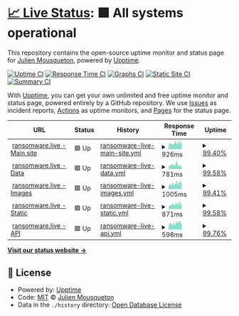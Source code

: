 # [📈 Live Status](https://uptime.ransomware.live): <!--live status--> **🟩 All systems operational**

This repository contains the open-source uptime monitor and status page for [Julien Mousqueton](http://www.julien.io), powered by [Upptime](https://github.com/upptime/upptime).

[![Uptime CI](https://github.com/JMousqueton/uptime.ransomware.live/workflows/Uptime%20CI/badge.svg)](https://github.com/JMousqueton/uptime.ransomware.live/actions?query=workflow%3A%22Uptime+CI%22)
[![Response Time CI](https://github.com/JMousqueton/uptime.ransomware.live/workflows/Response%20Time%20CI/badge.svg)](https://github.com/JMousqueton/uptime.ransomware.live/actions?query=workflow%3A%22Response+Time+CI%22)
[![Graphs CI](https://github.com/JMousqueton/uptime.ransomware.live/workflows/Graphs%20CI/badge.svg)](https://github.com/JMousqueton/uptime.ransomware.live/actions?query=workflow%3A%22Graphs+CI%22)
[![Static Site CI](https://github.com/JMousqueton/uptime.ransomware.live/workflows/Static%20Site%20CI/badge.svg)](https://github.com/JMousqueton/uptime.ransomware.live/actions?query=workflow%3A%22Static+Site+CI%22)
[![Summary CI](https://github.com/JMousqueton/uptime.ransomware.live/workflows/Summary%20CI/badge.svg)](https://github.com/JMousqueton/uptime.ransomware.live/actions?query=workflow%3A%22Summary+CI%22)

With [Upptime](https://upptime.js.org), you can get your own unlimited and free uptime monitor and status page, powered entirely by a GitHub repository. We use [Issues](https://github.com/JMousqueton/uptime.ransomware.live/issues) as incident reports, [Actions](https://github.com/JMousqueton/uptime.ransomware.live/actions) as uptime monitors, and [Pages](https://uptime.ransomware.live) for the status page.

<!--start: status pages-->
<!-- This summary is generated by Upptime (https://github.com/upptime/upptime) -->
<!-- Do not edit this manually, your changes will be overwritten -->
<!-- prettier-ignore -->
| URL | Status | History | Response Time | Uptime |
| --- | ------ | ------- | ------------- | ------ |
| <img alt="" src="https://icons.duckduckgo.com/ip3/www.ransomware.live.ico" height="13"> [ransomware.live - Main site](https://www.ransomware.live) | 🟩 Up | [ransomware-live-main-site.yml](https://github.com/JMousqueton/uptime.ransomware.live/commits/HEAD/history/ransomware-live-main-site.yml) | <details><summary><img alt="Response time graph" src="./graphs/ransomware-live-main-site/response-time-week.png" height="20"> 926ms</summary><br><a href="https://uptime.ransomware.live/history/ransomware-live-main-site"><img alt="Response time 725" src="https://img.shields.io/endpoint?url=https%3A%2F%2Fraw.githubusercontent.com%2FJMousqueton%2Fuptime.ransomware.live%2FHEAD%2Fapi%2Fransomware-live-main-site%2Fresponse-time.json"></a><br><a href="https://uptime.ransomware.live/history/ransomware-live-main-site"><img alt="24-hour response time 821" src="https://img.shields.io/endpoint?url=https%3A%2F%2Fraw.githubusercontent.com%2FJMousqueton%2Fuptime.ransomware.live%2FHEAD%2Fapi%2Fransomware-live-main-site%2Fresponse-time-day.json"></a><br><a href="https://uptime.ransomware.live/history/ransomware-live-main-site"><img alt="7-day response time 926" src="https://img.shields.io/endpoint?url=https%3A%2F%2Fraw.githubusercontent.com%2FJMousqueton%2Fuptime.ransomware.live%2FHEAD%2Fapi%2Fransomware-live-main-site%2Fresponse-time-week.json"></a><br><a href="https://uptime.ransomware.live/history/ransomware-live-main-site"><img alt="30-day response time 939" src="https://img.shields.io/endpoint?url=https%3A%2F%2Fraw.githubusercontent.com%2FJMousqueton%2Fuptime.ransomware.live%2FHEAD%2Fapi%2Fransomware-live-main-site%2Fresponse-time-month.json"></a><br><a href="https://uptime.ransomware.live/history/ransomware-live-main-site"><img alt="1-year response time 767" src="https://img.shields.io/endpoint?url=https%3A%2F%2Fraw.githubusercontent.com%2FJMousqueton%2Fuptime.ransomware.live%2FHEAD%2Fapi%2Fransomware-live-main-site%2Fresponse-time-year.json"></a></details> | <details><summary><a href="https://uptime.ransomware.live/history/ransomware-live-main-site">99.40%</a></summary><a href="https://uptime.ransomware.live/history/ransomware-live-main-site"><img alt="All-time uptime 99.88%" src="https://img.shields.io/endpoint?url=https%3A%2F%2Fraw.githubusercontent.com%2FJMousqueton%2Fuptime.ransomware.live%2FHEAD%2Fapi%2Fransomware-live-main-site%2Fuptime.json"></a><br><a href="https://uptime.ransomware.live/history/ransomware-live-main-site"><img alt="24-hour uptime 100.00%" src="https://img.shields.io/endpoint?url=https%3A%2F%2Fraw.githubusercontent.com%2FJMousqueton%2Fuptime.ransomware.live%2FHEAD%2Fapi%2Fransomware-live-main-site%2Fuptime-day.json"></a><br><a href="https://uptime.ransomware.live/history/ransomware-live-main-site"><img alt="7-day uptime 99.40%" src="https://img.shields.io/endpoint?url=https%3A%2F%2Fraw.githubusercontent.com%2FJMousqueton%2Fuptime.ransomware.live%2FHEAD%2Fapi%2Fransomware-live-main-site%2Fuptime-week.json"></a><br><a href="https://uptime.ransomware.live/history/ransomware-live-main-site"><img alt="30-day uptime 99.86%" src="https://img.shields.io/endpoint?url=https%3A%2F%2Fraw.githubusercontent.com%2FJMousqueton%2Fuptime.ransomware.live%2FHEAD%2Fapi%2Fransomware-live-main-site%2Fuptime-month.json"></a><br><a href="https://uptime.ransomware.live/history/ransomware-live-main-site"><img alt="1-year uptime 99.84%" src="https://img.shields.io/endpoint?url=https%3A%2F%2Fraw.githubusercontent.com%2FJMousqueton%2Fuptime.ransomware.live%2FHEAD%2Fapi%2Fransomware-live-main-site%2Fuptime-year.json"></a></details>
| <img alt="" src="https://icons.duckduckgo.com/ip3/data.ransomware.live.ico" height="13"> [ransomware.live - Data](https://data.ransomware.live) | 🟩 Up | [ransomware-live-data.yml](https://github.com/JMousqueton/uptime.ransomware.live/commits/HEAD/history/ransomware-live-data.yml) | <details><summary><img alt="Response time graph" src="./graphs/ransomware-live-data/response-time-week.png" height="20"> 781ms</summary><br><a href="https://uptime.ransomware.live/history/ransomware-live-data"><img alt="Response time 718" src="https://img.shields.io/endpoint?url=https%3A%2F%2Fraw.githubusercontent.com%2FJMousqueton%2Fuptime.ransomware.live%2FHEAD%2Fapi%2Fransomware-live-data%2Fresponse-time.json"></a><br><a href="https://uptime.ransomware.live/history/ransomware-live-data"><img alt="24-hour response time 462" src="https://img.shields.io/endpoint?url=https%3A%2F%2Fraw.githubusercontent.com%2FJMousqueton%2Fuptime.ransomware.live%2FHEAD%2Fapi%2Fransomware-live-data%2Fresponse-time-day.json"></a><br><a href="https://uptime.ransomware.live/history/ransomware-live-data"><img alt="7-day response time 781" src="https://img.shields.io/endpoint?url=https%3A%2F%2Fraw.githubusercontent.com%2FJMousqueton%2Fuptime.ransomware.live%2FHEAD%2Fapi%2Fransomware-live-data%2Fresponse-time-week.json"></a><br><a href="https://uptime.ransomware.live/history/ransomware-live-data"><img alt="30-day response time 834" src="https://img.shields.io/endpoint?url=https%3A%2F%2Fraw.githubusercontent.com%2FJMousqueton%2Fuptime.ransomware.live%2FHEAD%2Fapi%2Fransomware-live-data%2Fresponse-time-month.json"></a><br><a href="https://uptime.ransomware.live/history/ransomware-live-data"><img alt="1-year response time 744" src="https://img.shields.io/endpoint?url=https%3A%2F%2Fraw.githubusercontent.com%2FJMousqueton%2Fuptime.ransomware.live%2FHEAD%2Fapi%2Fransomware-live-data%2Fresponse-time-year.json"></a></details> | <details><summary><a href="https://uptime.ransomware.live/history/ransomware-live-data">99.58%</a></summary><a href="https://uptime.ransomware.live/history/ransomware-live-data"><img alt="All-time uptime 99.90%" src="https://img.shields.io/endpoint?url=https%3A%2F%2Fraw.githubusercontent.com%2FJMousqueton%2Fuptime.ransomware.live%2FHEAD%2Fapi%2Fransomware-live-data%2Fuptime.json"></a><br><a href="https://uptime.ransomware.live/history/ransomware-live-data"><img alt="24-hour uptime 100.00%" src="https://img.shields.io/endpoint?url=https%3A%2F%2Fraw.githubusercontent.com%2FJMousqueton%2Fuptime.ransomware.live%2FHEAD%2Fapi%2Fransomware-live-data%2Fuptime-day.json"></a><br><a href="https://uptime.ransomware.live/history/ransomware-live-data"><img alt="7-day uptime 99.58%" src="https://img.shields.io/endpoint?url=https%3A%2F%2Fraw.githubusercontent.com%2FJMousqueton%2Fuptime.ransomware.live%2FHEAD%2Fapi%2Fransomware-live-data%2Fuptime-week.json"></a><br><a href="https://uptime.ransomware.live/history/ransomware-live-data"><img alt="30-day uptime 99.90%" src="https://img.shields.io/endpoint?url=https%3A%2F%2Fraw.githubusercontent.com%2FJMousqueton%2Fuptime.ransomware.live%2FHEAD%2Fapi%2Fransomware-live-data%2Fuptime-month.json"></a><br><a href="https://uptime.ransomware.live/history/ransomware-live-data"><img alt="1-year uptime 99.86%" src="https://img.shields.io/endpoint?url=https%3A%2F%2Fraw.githubusercontent.com%2FJMousqueton%2Fuptime.ransomware.live%2FHEAD%2Fapi%2Fransomware-live-data%2Fuptime-year.json"></a></details>
| <img alt="" src="https://icons.duckduckgo.com/ip3/images.ransomware.live.ico" height="13"> [ransomware.live - Images](https://images.ransomware.live) | 🟩 Up | [ransomware-live-images.yml](https://github.com/JMousqueton/uptime.ransomware.live/commits/HEAD/history/ransomware-live-images.yml) | <details><summary><img alt="Response time graph" src="./graphs/ransomware-live-images/response-time-week.png" height="20"> 1005ms</summary><br><a href="https://uptime.ransomware.live/history/ransomware-live-images"><img alt="Response time 693" src="https://img.shields.io/endpoint?url=https%3A%2F%2Fraw.githubusercontent.com%2FJMousqueton%2Fuptime.ransomware.live%2FHEAD%2Fapi%2Fransomware-live-images%2Fresponse-time.json"></a><br><a href="https://uptime.ransomware.live/history/ransomware-live-images"><img alt="24-hour response time 915" src="https://img.shields.io/endpoint?url=https%3A%2F%2Fraw.githubusercontent.com%2FJMousqueton%2Fuptime.ransomware.live%2FHEAD%2Fapi%2Fransomware-live-images%2Fresponse-time-day.json"></a><br><a href="https://uptime.ransomware.live/history/ransomware-live-images"><img alt="7-day response time 1005" src="https://img.shields.io/endpoint?url=https%3A%2F%2Fraw.githubusercontent.com%2FJMousqueton%2Fuptime.ransomware.live%2FHEAD%2Fapi%2Fransomware-live-images%2Fresponse-time-week.json"></a><br><a href="https://uptime.ransomware.live/history/ransomware-live-images"><img alt="30-day response time 928" src="https://img.shields.io/endpoint?url=https%3A%2F%2Fraw.githubusercontent.com%2FJMousqueton%2Fuptime.ransomware.live%2FHEAD%2Fapi%2Fransomware-live-images%2Fresponse-time-month.json"></a><br><a href="https://uptime.ransomware.live/history/ransomware-live-images"><img alt="1-year response time 731" src="https://img.shields.io/endpoint?url=https%3A%2F%2Fraw.githubusercontent.com%2FJMousqueton%2Fuptime.ransomware.live%2FHEAD%2Fapi%2Fransomware-live-images%2Fresponse-time-year.json"></a></details> | <details><summary><a href="https://uptime.ransomware.live/history/ransomware-live-images">99.41%</a></summary><a href="https://uptime.ransomware.live/history/ransomware-live-images"><img alt="All-time uptime 99.90%" src="https://img.shields.io/endpoint?url=https%3A%2F%2Fraw.githubusercontent.com%2FJMousqueton%2Fuptime.ransomware.live%2FHEAD%2Fapi%2Fransomware-live-images%2Fuptime.json"></a><br><a href="https://uptime.ransomware.live/history/ransomware-live-images"><img alt="24-hour uptime 100.00%" src="https://img.shields.io/endpoint?url=https%3A%2F%2Fraw.githubusercontent.com%2FJMousqueton%2Fuptime.ransomware.live%2FHEAD%2Fapi%2Fransomware-live-images%2Fuptime-day.json"></a><br><a href="https://uptime.ransomware.live/history/ransomware-live-images"><img alt="7-day uptime 99.41%" src="https://img.shields.io/endpoint?url=https%3A%2F%2Fraw.githubusercontent.com%2FJMousqueton%2Fuptime.ransomware.live%2FHEAD%2Fapi%2Fransomware-live-images%2Fuptime-week.json"></a><br><a href="https://uptime.ransomware.live/history/ransomware-live-images"><img alt="30-day uptime 99.86%" src="https://img.shields.io/endpoint?url=https%3A%2F%2Fraw.githubusercontent.com%2FJMousqueton%2Fuptime.ransomware.live%2FHEAD%2Fapi%2Fransomware-live-images%2Fuptime-month.json"></a><br><a href="https://uptime.ransomware.live/history/ransomware-live-images"><img alt="1-year uptime 99.86%" src="https://img.shields.io/endpoint?url=https%3A%2F%2Fraw.githubusercontent.com%2FJMousqueton%2Fuptime.ransomware.live%2FHEAD%2Fapi%2Fransomware-live-images%2Fuptime-year.json"></a></details>
| <img alt="" src="https://icons.duckduckgo.com/ip3/static.ransomware.live.ico" height="13"> [ransomware.live - Static](https://static.ransomware.live) | 🟩 Up | [ransomware-live-static.yml](https://github.com/JMousqueton/uptime.ransomware.live/commits/HEAD/history/ransomware-live-static.yml) | <details><summary><img alt="Response time graph" src="./graphs/ransomware-live-static/response-time-week.png" height="20"> 871ms</summary><br><a href="https://uptime.ransomware.live/history/ransomware-live-static"><img alt="Response time 681" src="https://img.shields.io/endpoint?url=https%3A%2F%2Fraw.githubusercontent.com%2FJMousqueton%2Fuptime.ransomware.live%2FHEAD%2Fapi%2Fransomware-live-static%2Fresponse-time.json"></a><br><a href="https://uptime.ransomware.live/history/ransomware-live-static"><img alt="24-hour response time 672" src="https://img.shields.io/endpoint?url=https%3A%2F%2Fraw.githubusercontent.com%2FJMousqueton%2Fuptime.ransomware.live%2FHEAD%2Fapi%2Fransomware-live-static%2Fresponse-time-day.json"></a><br><a href="https://uptime.ransomware.live/history/ransomware-live-static"><img alt="7-day response time 871" src="https://img.shields.io/endpoint?url=https%3A%2F%2Fraw.githubusercontent.com%2FJMousqueton%2Fuptime.ransomware.live%2FHEAD%2Fapi%2Fransomware-live-static%2Fresponse-time-week.json"></a><br><a href="https://uptime.ransomware.live/history/ransomware-live-static"><img alt="30-day response time 863" src="https://img.shields.io/endpoint?url=https%3A%2F%2Fraw.githubusercontent.com%2FJMousqueton%2Fuptime.ransomware.live%2FHEAD%2Fapi%2Fransomware-live-static%2Fresponse-time-month.json"></a><br><a href="https://uptime.ransomware.live/history/ransomware-live-static"><img alt="1-year response time 713" src="https://img.shields.io/endpoint?url=https%3A%2F%2Fraw.githubusercontent.com%2FJMousqueton%2Fuptime.ransomware.live%2FHEAD%2Fapi%2Fransomware-live-static%2Fresponse-time-year.json"></a></details> | <details><summary><a href="https://uptime.ransomware.live/history/ransomware-live-static">99.58%</a></summary><a href="https://uptime.ransomware.live/history/ransomware-live-static"><img alt="All-time uptime 99.91%" src="https://img.shields.io/endpoint?url=https%3A%2F%2Fraw.githubusercontent.com%2FJMousqueton%2Fuptime.ransomware.live%2FHEAD%2Fapi%2Fransomware-live-static%2Fuptime.json"></a><br><a href="https://uptime.ransomware.live/history/ransomware-live-static"><img alt="24-hour uptime 100.00%" src="https://img.shields.io/endpoint?url=https%3A%2F%2Fraw.githubusercontent.com%2FJMousqueton%2Fuptime.ransomware.live%2FHEAD%2Fapi%2Fransomware-live-static%2Fuptime-day.json"></a><br><a href="https://uptime.ransomware.live/history/ransomware-live-static"><img alt="7-day uptime 99.58%" src="https://img.shields.io/endpoint?url=https%3A%2F%2Fraw.githubusercontent.com%2FJMousqueton%2Fuptime.ransomware.live%2FHEAD%2Fapi%2Fransomware-live-static%2Fuptime-week.json"></a><br><a href="https://uptime.ransomware.live/history/ransomware-live-static"><img alt="30-day uptime 99.85%" src="https://img.shields.io/endpoint?url=https%3A%2F%2Fraw.githubusercontent.com%2FJMousqueton%2Fuptime.ransomware.live%2FHEAD%2Fapi%2Fransomware-live-static%2Fuptime-month.json"></a><br><a href="https://uptime.ransomware.live/history/ransomware-live-static"><img alt="1-year uptime 99.88%" src="https://img.shields.io/endpoint?url=https%3A%2F%2Fraw.githubusercontent.com%2FJMousqueton%2Fuptime.ransomware.live%2FHEAD%2Fapi%2Fransomware-live-static%2Fuptime-year.json"></a></details>
| <img alt="" src="https://icons.duckduckgo.com/ip3/api.ransomware.live.ico" height="13"> [ransomware.live - API](https://api.ransomware.live) | 🟩 Up | [ransomware-live-api.yml](https://github.com/JMousqueton/uptime.ransomware.live/commits/HEAD/history/ransomware-live-api.yml) | <details><summary><img alt="Response time graph" src="./graphs/ransomware-live-api/response-time-week.png" height="20"> 598ms</summary><br><a href="https://uptime.ransomware.live/history/ransomware-live-api"><img alt="Response time 612" src="https://img.shields.io/endpoint?url=https%3A%2F%2Fraw.githubusercontent.com%2FJMousqueton%2Fuptime.ransomware.live%2FHEAD%2Fapi%2Fransomware-live-api%2Fresponse-time.json"></a><br><a href="https://uptime.ransomware.live/history/ransomware-live-api"><img alt="24-hour response time 554" src="https://img.shields.io/endpoint?url=https%3A%2F%2Fraw.githubusercontent.com%2FJMousqueton%2Fuptime.ransomware.live%2FHEAD%2Fapi%2Fransomware-live-api%2Fresponse-time-day.json"></a><br><a href="https://uptime.ransomware.live/history/ransomware-live-api"><img alt="7-day response time 598" src="https://img.shields.io/endpoint?url=https%3A%2F%2Fraw.githubusercontent.com%2FJMousqueton%2Fuptime.ransomware.live%2FHEAD%2Fapi%2Fransomware-live-api%2Fresponse-time-week.json"></a><br><a href="https://uptime.ransomware.live/history/ransomware-live-api"><img alt="30-day response time 587" src="https://img.shields.io/endpoint?url=https%3A%2F%2Fraw.githubusercontent.com%2FJMousqueton%2Fuptime.ransomware.live%2FHEAD%2Fapi%2Fransomware-live-api%2Fresponse-time-month.json"></a><br><a href="https://uptime.ransomware.live/history/ransomware-live-api"><img alt="1-year response time 593" src="https://img.shields.io/endpoint?url=https%3A%2F%2Fraw.githubusercontent.com%2FJMousqueton%2Fuptime.ransomware.live%2FHEAD%2Fapi%2Fransomware-live-api%2Fresponse-time-year.json"></a></details> | <details><summary><a href="https://uptime.ransomware.live/history/ransomware-live-api">99.76%</a></summary><a href="https://uptime.ransomware.live/history/ransomware-live-api"><img alt="All-time uptime 99.92%" src="https://img.shields.io/endpoint?url=https%3A%2F%2Fraw.githubusercontent.com%2FJMousqueton%2Fuptime.ransomware.live%2FHEAD%2Fapi%2Fransomware-live-api%2Fuptime.json"></a><br><a href="https://uptime.ransomware.live/history/ransomware-live-api"><img alt="24-hour uptime 100.00%" src="https://img.shields.io/endpoint?url=https%3A%2F%2Fraw.githubusercontent.com%2FJMousqueton%2Fuptime.ransomware.live%2FHEAD%2Fapi%2Fransomware-live-api%2Fuptime-day.json"></a><br><a href="https://uptime.ransomware.live/history/ransomware-live-api"><img alt="7-day uptime 99.76%" src="https://img.shields.io/endpoint?url=https%3A%2F%2Fraw.githubusercontent.com%2FJMousqueton%2Fuptime.ransomware.live%2FHEAD%2Fapi%2Fransomware-live-api%2Fuptime-week.json"></a><br><a href="https://uptime.ransomware.live/history/ransomware-live-api"><img alt="30-day uptime 99.89%" src="https://img.shields.io/endpoint?url=https%3A%2F%2Fraw.githubusercontent.com%2FJMousqueton%2Fuptime.ransomware.live%2FHEAD%2Fapi%2Fransomware-live-api%2Fuptime-month.json"></a><br><a href="https://uptime.ransomware.live/history/ransomware-live-api"><img alt="1-year uptime 99.96%" src="https://img.shields.io/endpoint?url=https%3A%2F%2Fraw.githubusercontent.com%2FJMousqueton%2Fuptime.ransomware.live%2FHEAD%2Fapi%2Fransomware-live-api%2Fuptime-year.json"></a></details>

<!--end: status pages-->

[**Visit our status website →**](https://uptime.ransomware.live)

## 📄 License

- Powered by: [Upptime](https://github.com/upptime/upptime)
- Code: [MIT](./LICENSE) © [Julien Mousqueton](http://www.julien.io)
- Data in the `./history` directory: [Open Database License](https://opendatacommons.org/licenses/odbl/1-0/)

